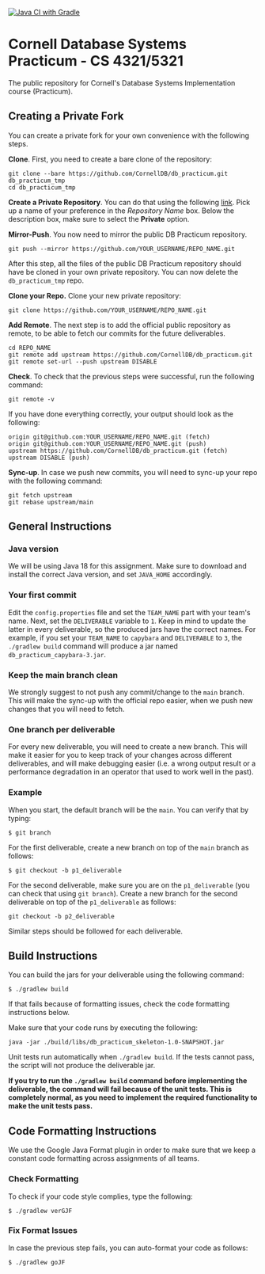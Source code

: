 [![Java CI with Gradle](https://github.com/CornellDB/db_practicum/actions/workflows/gradle.yml/badge.svg)](https://github.com/CornellDB/db_practicum/actions/workflows/gradle.yml)

# Cornell Database Systems Practicum - CS 4321/5321

The public repository for Cornell's Database Systems Implementation course (Practicum).

## Creating a Private Fork

You can create a private fork for your own convenience with the following steps.

**Clone**. First, you need to create a bare clone of the repository:

```
git clone --bare https://github.com/CornellDB/db_practicum.git db_practicum_tmp
cd db_practicum_tmp
```

**Create a Private Repository**. You can do that using the following [link](https://github.com/new). Pick up
a name of your preference in the *Repository Name* box. Below the description box, make sure to select the **Private**
option.

**Mirror-Push**. You now need to mirror the public DB Practicum repository.

```
git push --mirror https://github.com/YOUR_USERNAME/REPO_NAME.git
```

After this step, all the files of the public DB Practicum repository should have be cloned in your own private
repository. You can now delete the `db_practicum_tmp` repo.

**Clone your Repo.** Clone your new private repository:

```
git clone https://github.com/YOUR_USERNAME/REPO_NAME.git
```

**Add Remote**. The next step is to add the official public repository as remote, to be able to fetch our commits for
the future deliverables.

```
cd REPO_NAME
git remote add upstream https://github.com/CornellDB/db_practicum.git
git remote set-url --push upstream DISABLE
```

**Check**. To check that the previous steps were successful, run the following command:

```
git remote -v
```

If you have done everything correctly, your output should look as the following:

```
origin git@github.com:YOUR_USERNAME/REPO_NAME.git (fetch)
origin git@github.com:YOUR_USERNAME/REPO_NAME.git (push)
upstream https://github.com/CornellDB/db_practicum.git (fetch)
upstream DISABLE (push)
```

**Sync-up**. In case we push new commits, you will need to sync-up your repo with the following command:

```
git fetch upstream
git rebase upstream/main
```

## General Instructions

### Java version

We will be using Java 18 for this assignment. Make sure to download and install the correct Java version, and set
`JAVA_HOME` accordingly.

### Your first commit

Edit the `config.properties` file and set the `TEAM_NAME` part with your team's name. Next, set the `DELIVERABLE`
variable to `1`. Keep in mind to update the latter in every deliverable, so the produced jars have the correct names.
For example, if you set your `TEAM_NAME` to `capybara` and `DELIVERABLE` to `3`, the `./gradlew build` command will
produce a jar named `db_practicum_capybara-3.jar`.

### Keep the main branch clean

We strongly suggest to not push any commit/change to
the `main` branch. This will make the sync-up with the official repo easier, when we push new changes that you will need
to fetch.

### One branch per deliverable

For every new deliverable, you will need to create a new branch. This will make it easier for you to keep track of your
changes across different deliverables, and will make debugging easier (i.e. a wrong output result or a performance
degradation in an operator that used to work well in the past).

### Example

When you start, the default branch will be the `main`. You can verify that by typing:

```$ git branch```

For the first deliverable, create a new branch on top of the `main` branch as follows:

```$ git checkout -b p1_deliverable```

For the second deliverable, make sure you are on the `p1_deliverable` (you can check that using `git branch`). Create
a new branch for the second deliverable on top of the `p1_deliverable` as follows:

```
git checkout -b p2_deliverable
```

Similar steps should be followed for each deliverable.

## Build Instructions

You can build the jars for your deliverable using the following command:

`$ ./gradlew build`

If that fails because of formatting issues, check the code formatting instructions below.

Make sure that your code runs by executing the following:

```java -jar ./build/libs/db_practicum_skeleton-1.0-SNAPSHOT.jar```

Unit tests run automatically when `./gradlew build`. If the tests cannot pass, the script will not produce
the deliverable jar.

**If you try to run the `./gradlew build` command before implementing the deliverable, the command will fail because
of the unit tests. This is completely normal, as you need to implement the required functionality to make the
unit tests pass.**

## Code Formatting Instructions

We use the Google Java Format plugin in order to make sure that we keep a constant code formatting across assignments
of all teams.

### Check Formatting

To check if your code style complies, type the following:

`$ ./gradlew verGJF`

### Fix Format Issues

In case the previous step fails, you can auto-format your code as follows:

`$ ./gradlew goJF`
